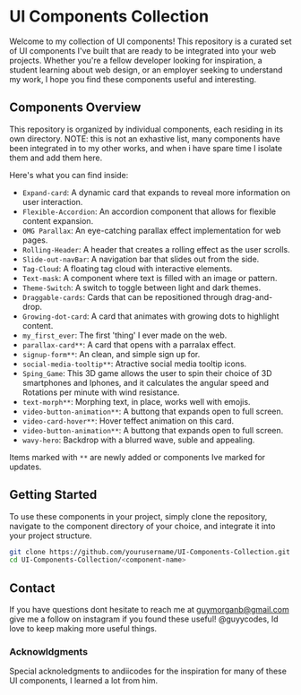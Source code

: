 # UI Components Collection

Welcome to my collection of UI components! This repository is a curated set of UI components I've built that are ready to be integrated into your web projects. Whether you're a fellow developer looking for inspiration, a student learning about web design, or an employer seeking to understand my work, I hope you find these components useful and interesting.

## Components Overview

This repository is organized by individual components, each residing in its own directory. NOTE: this is not an exhastive list, many components have been integrated in to my other works, and when i have spare time I isolate them and add them here.

Here's what you can find inside:

- `Expand-card`: A dynamic card that expands to reveal more information on user interaction.
- `Flexible-Accordion`: An accordion component that allows for flexible content expansion.
- `OMG Parallax`: An eye-catching parallax effect implementation for web pages.
- `Rolling-Header`: A header that creates a rolling effect as the user scrolls.
- `Slide-out-navBar`: A navigation bar that slides out from the side.
- `Tag-Cloud`: A floating tag cloud with interactive elements.
- `Text-mask`: A component where text is filled with an image or pattern.
- `Theme-Switch`: A switch to toggle between light and dark themes.
- `Draggable-cards`: Cards that can be repositioned through drag-and-drop.
- `Growing-dot-card`: A card that animates with growing dots to highlight content.
- `my_first_ever`: The first 'thing' I ever made on the web.
- `parallax-card**`: A card that opens with a parralax effect.
- `signup-form**`: An clean, and simple sign up for.
- `social-media-tooltip**`: Atractive social media tooltip icons.
- `Sping_Game`: This 3D game allows the user to spin their choice of 3D smartphones and Iphones, and it calculates the angular speed and Rotations per minute with wind resistance.
- `text-morph**`: Morphing text, in place, works well with emojis.
- `video-button-animation**`: A buttong that expands open to full screen.
- `video-card-hover**`: Hover teffect animation on this card.
- `video-button-animation**`: A buttong that expands open to full screen.
- `wavy-hero`: Backdrop with a blurred wave, suble and appealing.

Items marked with `**` are newly added or components Ive marked for updates.

## Getting Started

To use these components in your project, simply clone the repository, navigate to the component directory of your choice, and integrate it into your project structure.

```bash
git clone https://github.com/yourusername/UI-Components-Collection.git
cd UI-Components-Collection/<component-name>
```
## Contact

If you have questions dont hesitate to reach me at guymorganb@gmail.com
give me a follow on instagram if you found these useful! @guyycodes, Id love to keep making more useful things. 

### Acknowldgments

Special acknoledgments to andiicodes for the inspiration for many of these UI components, I learned a lot from him.